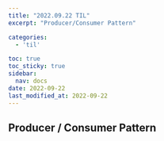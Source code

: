 ```yaml
---
title: "2022.09.22 TIL"
excerpt: "Producer/Consumer Pattern"

categories:
  - 'til'

toc: true
toc_sticky: true
sidebar:
  nav: docs
date: 2022-09-22
last_modified_at: 2022-09-22
---
```


## Producer / Consumer Pattern 

